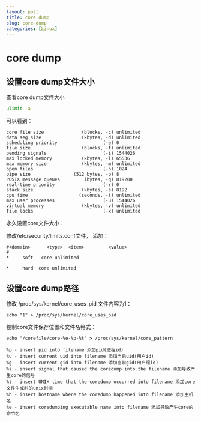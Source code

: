 ```yaml
---
layout: post
title: core dump
slug: core-dump
categories: [Linux]
---
```


# core dump
## 设置core dump文件大小
查看core dump文件大小
```bash
ulimit -a
```
可以看到：
```shell
core file size              (blocks, -c) unlimited
data seg size               (kbytes, -d) unlimited
scheduling priority                 (-e) 0
file size                   (blocks, -f) unlimited
pending signals                     (-i) 1544026
max locked memory           (kbytes, -l) 65536
max memory size             (kbytes, -m) unlimited
open files                          (-n) 1024
pipe size                (512 bytes, -p) 8
POSIX message queues         (bytes, -q) 819200
real-time priority                  (-r) 0
stack size                  (kbytes, -s) 8192
cpu time                   (seconds, -t) unlimited
max user processes                  (-u) 1544026
virtual memory              (kbytes, -v) unlimited
file locks                          (-x) unlimited
```

永久设置core文件大小：

修改/etc/security/limits.conf文件， 添加：
```shell
#<domain>      <type>  <item>         <value>
#
*     soft   core unlimited

*     hard  core unlimited
```
## 设置core dump路径
修改 /proc/sys/kernel/core_uses_pid 文件内容为1：
```shell
echo "1" > /proc/sys/kernel/core_uses_pid
```

控制core文件保存位置和文件名格式：
```shell
echo "/corefile/core-%e-%p-%t" > /proc/sys/kernel/core_pattern
```

```shell
%p - insert pid into filename 添加pid(进程id)
%u - insert current uid into filename 添加当前uid(用户id)
%g - insert current gid into filename 添加当前gid(用户组id)
%s - insert signal that caused the coredump into the filename 添加导致产生core的信号
%t - insert UNIX time that the coredump occurred into filename 添加core文件生成时的unix时间
%h - insert hostname where the coredump happened into filename 添加主机名
%e - insert coredumping executable name into filename 添加导致产生core的命令名
```
